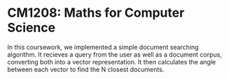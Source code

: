 # CM1208: Maths for Computer Science
In this coursework, we implemented a simple document searching algorithm. It recieves a query from the user as well as a document corpus, converting both into a vector representation. It then calculates the angle between each vector to find the N closest documents.